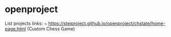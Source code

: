 # openproject
List projects links:
~ https://stejproject.github.io/openproject/chstate/home-page.html (Custom Chess Game)
